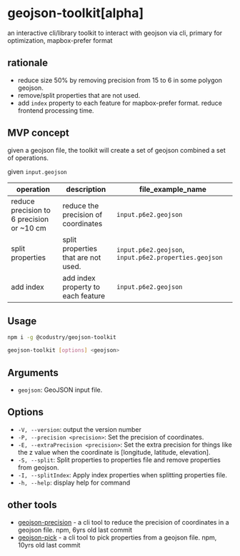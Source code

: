 # geojson-toolkit[alpha]

an interactive cli/library toolkit to interact with geojson via cli, primary for optimization, mapbox-prefer format

## rationale

- reduce size 50% by removing precision from 15 to 6 in some polygon geojson.
- remove/split properties that are not used.
- add `index` property to each feature for mapbox-prefer format. reduce frontend processing time.

## MVP concept

given a geojson file, the toolkit will create a set of geojson combined a set of operations.

given `input.geojson`

| operation                                 | description                         | file_example_name                                     |
| ----------------------------------------- | ----------------------------------- | ----------------------------------------------------- |
| reduce precision to 6 precision or ~10 cm | reduce the precision of coordinates | `input.p6e2.geojson`                                  |
| split properties                          | split properties that are not used. | `input.p6e2.geojson`, `input.p6e2.properties.geojson` |
| add index                                 | add index property to each feature  | `input.p6e2.geojson`                                  |

## Usage

```sh
npm i -g @codustry/geojson-toolkit

geojson-toolkit [options] <geojson>
```

## Arguments

- `geojson`: GeoJSON input file.

## Options

- `-V, --version`: output the version number
- `-P, --precision <precision>`: Set the precision of coordinates.
- `-E, --extraPrecision <precision>`: Set the extra precision for things like the z value when the coordinate is [longitude, latitude, elevation].
- `-S, --split`: Split properties to properties file and remove properties from geojson.
- `-I, --splitIndex`: Apply index properties when splitting properties file.
- `-h, --help`: display help for command

## other tools

- [geojson-precision](https://github.com/jczaplew/geojson-precision) - a cli tool to reduce the precision of coordinates in a geojson file. npm, 6yrs old last commit
- [geojson-pick](https://github.com/node-geojson/geojson-pick) - a cli tool to pick properties from a geojson file. npm, 10yrs old last commit
